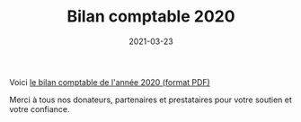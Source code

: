 ﻿---
title: Bilan comptable 2020
date: 2021-03-23
draft: no
tags: [comptabilité]
---

Voici [le bilan comptable de l'année 2020 (format PDF)](/media/post/bilan_compta_2020/compta2020.fr.pdf)

Merci à tous nos donateurs, partenaires et prestataires pour votre soutien et votre confiance.
